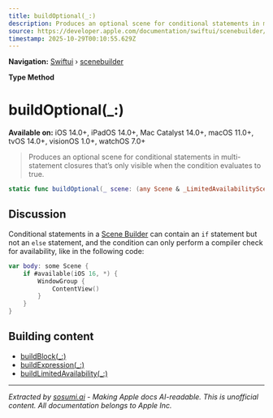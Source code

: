 ```yaml
---
title: buildOptional(_:)
description: Produces an optional scene for conditional statements in multi-statement closures that’s only visible when the condition evaluates to true.
source: https://developer.apple.com/documentation/swiftui/scenebuilder/buildoptional(_:)
timestamp: 2025-10-29T00:10:55.629Z
---
```


**Navigation:** [Swiftui](/documentation/swiftui) › [scenebuilder](/documentation/swiftui/scenebuilder)

**Type Method**

# buildOptional(_:)

**Available on:** iOS 14.0+, iPadOS 14.0+, Mac Catalyst 14.0+, macOS 11.0+, tvOS 14.0+, visionOS 1.0+, watchOS 7.0+

> Produces an optional scene for conditional statements in multi-statement closures that’s only visible when the condition evaluates to true.

```swift
static func buildOptional(_ scene: (any Scene & _LimitedAvailabilitySceneMarker)?) -> some Scene
```

## Discussion

Conditional statements in a [Scene Builder](/documentation/swiftui/scenebuilder) can contain an `if` statement but not an `else` statement, and the condition can only perform a compiler check for availability, like in the following code:

```swift
var body: some Scene {
    if #available(iOS 16, *) {
        WindowGroup {
            ContentView()
        }
    }
}
```

## Building content

- [buildBlock(_:)](/documentation/swiftui/scenebuilder/buildblock(_:))
- [buildExpression(_:)](/documentation/swiftui/scenebuilder/buildexpression(_:))
- [buildLimitedAvailability(_:)](/documentation/swiftui/scenebuilder/buildlimitedavailability(_:))

---

*Extracted by [sosumi.ai](https://sosumi.ai) - Making Apple docs AI-readable.*
*This is unofficial content. All documentation belongs to Apple Inc.*
